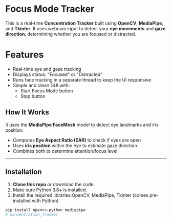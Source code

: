 # Focus Mode Tracker

This is a real-time **Concentration Tracker** built using **OpenCV**, **MediaPipe**, and **Tkinter**. It uses webcam input to detect your **eye movements** and **gaze direction**, determining whether you are focused or distracted.

# Features

- Real-time eye and gaze tracking
- Displays status: "Focused" or "Distracted"
- Runs face tracking in a separate thread to keep the UI responsive
- Simple and clean GUI with:
  - Start Focus Mode button
  - Stop button

## How It Works

It uses the **MediaPipe FaceMesh** model to detect eye landmarks and iris position:
- Computes **Eye Aspect Ratio (EAR)** to check if eyes are open
- Uses **iris position** within the eye to estimate gaze direction
- Combines both to determine attention/focus level

---

## Installation

1. **Clone this repo** or download the code.
2. Make sure Python 3.8+ is installed.
3. Install the required libraries:OpenCV, MediaPipe, Tkinter (comes pre-installed with Python)

```bash
pip install opencv-python mediapipe
#   C o n c e n t r a t i o n _ T r a c k e r 
 
 
